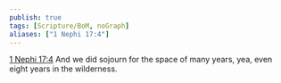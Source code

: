 ```yaml
---
publish: true
tags: [Scripture/BoM, noGraph]
aliases: ["1 Nephi 17:4"]
---
```

[1 Nephi 17:4](https://churchofjesuschrist.org/study/scriptures/bofm/1-ne/17?lang=eng&id=p4#p4) And we did sojourn for the space of many years, yea, even eight years in the wilderness.
